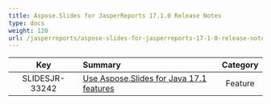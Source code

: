 ```yaml
---
title: Aspose.Slides for JasperReports 17.1.0 Release Notes
type: docs
weight: 120
url: /jasperreports/aspose-slides-for-jasperreports-17-1-0-release-notes/
---
```


|**Key** |**Summary** |**Category** |
| :-: | :- | :-: |
|SLIDESJR-33242|[Use Aspose.Slides for Java 17.1 features](https://docs.aspose.com/display/slidesjava/Aspose.Slides+for+java+17.1.0+Release+Notes)|Feature|

